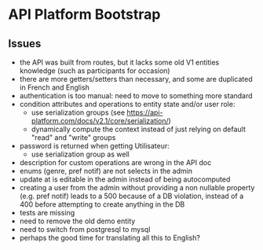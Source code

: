 # API Platform Bootstrap

## Issues

- the API was built from routes, but it lacks some old V1 entities knowledge (such as participants for occasion)
- there are more getters/setters than necessary, and some are duplicated in French and English
- authentication is too manual: need to move to something more standard
- condition attributes and operations to entity state and/or user role:
  - use serialization groups (see <https://api-platform.com/docs/v2.1/core/serialization/>)
  - dynamically compute the context instead of just relying on default "read" and "write" groups
- password is returned when getting Utilisateur:
  - use serialization group as well
- description for custom operations are wrong in the API doc
- enums (genre, pref notif) are not selects in the admin
- update at is editable in the admin instead of being autocomputed
- creating a user from the admin without providing a non nullable property (e.g. pref notif) leads to a 500 because of a DB violation, instead of a 400 before attempting to create anything in the DB 
- tests are missing
- need to remove the old demo entity
- need to switch from postgresql to mysql
- perhaps the good time for translating all this to English?
